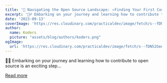 ```yaml
---
title: '🧭 Navigating the Open Source Landscape: ⭐Finding Your First Contribution'
excerpt: '🕵️‍♂️ Embarking on your journey and learning how to contribute to open source is an exciting step...'
date: '2023-09-13'
coverImage: 'https://res.cloudinary.com/practicaldev/image/fetch/s--fDN52GeA--/c_imagga_scale,f_auto,fl_progressive,h_420,q_auto,w_1000/https://dev-to-uploads.s3.amazonaws.com/uploads/articles/5tvwo65oggvj3i8uju5k.png'
author:
  name: Koders
  picture: "assets/blog/authors/koders.png"
ogImage:
  url: 'https://res.cloudinary.com/practicaldev/image/fetch/s--fDN52GeA--/c_imagga_scale,f_auto,fl_progressive,h_420,q_auto,w_1000/https://dev-to-uploads.s3.amazonaws.com/uploads/articles/5tvwo65oggvj3i8uju5k.png'
---
```


🕵️‍♂️ Embarking on your journey and learning how to contribute to open source is an exciting step...

[Read more](https://dev.to/nathan_tarbert/navigating-the-open-source-landscape-finding-your-first-contribution-3fap)
